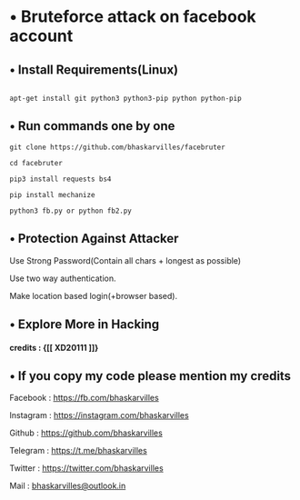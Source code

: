 
# •  Bruteforce attack on facebook account

## • Install Requirements(Linux)

```

apt-get install git python3 python3-pip python python-pip

```

## • Run commands one by one

``` 
git clone https://github.com/bhaskarvilles/facebruter

cd facebruter

pip3 install requests bs4

pip install mechanize

python3 fb.py or python fb2.py

```

## • Protection Against Attacker

Use Strong Password(Contain all chars + longest as possible)

Use two way authentication.

Make location based login(+browser based).

## • Explore More in Hacking


#### credits : {[[ XD20111 ]]}

## • If you copy my code please mention my credits

Facebook : https://fb.com/bhaskarvilles

Instagram : https://instagram.com/bhaskarvilles

Github : https://github.com/bhaskarvilles

Telegram : https://t.me/bhaskarvilles

Twitter : https://twitter.com/bhaskarvilles

Mail : bhaskarvilles@outlook.in
